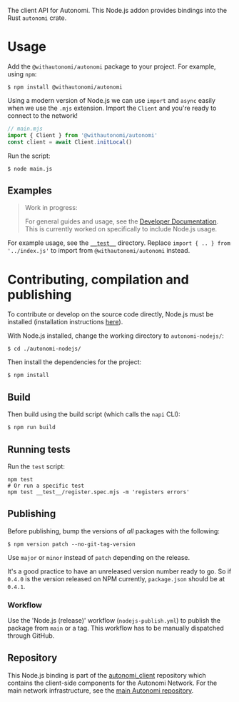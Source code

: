 The client API for Autonomi. This Node.js addon provides bindings into the Rust `autonomi` crate.

# Usage

Add the `@withautonomi/autonomi` package to your project. For example, using `npm`:
```console
$ npm install @withautonomi/autonomi
```

Using a modern version of Node.js we can use `import` and `async` easily when we use the `.mjs` extension. Import the `Client` and you're ready to connect to the network!

```js
// main.mjs
import { Client } from '@withautonomi/autonomi'
const client = await Client.initLocal()
```

Run the script:

```console
$ node main.js
```

## Examples

> Work in progress:
> 
> For general guides and usage, see the [Developer Documentation](https://docs.autonomi.com/developers). This is currently worked on specifically to include Node.js usage.

For example usage, see the [`__test__`](./__test__) directory. Replace `import { .. } from '../index.js'` to import from `@withautonomi/autonomi` instead.

# Contributing, compilation and publishing

To contribute or develop on the source code directly, Node.js must be installed (installation instructions [here](https://nodejs.org/en/download)).

With Node.js installed, change the working directory to `autonomi-nodejs/`:
```console
$ cd ./autonomi-nodejs/
```

Then install the dependencies for the project:
```console
$ npm install
```

## Build

Then build using the build script (which calls the `napi` CLI):
```console
$ npm run build
```

## Running tests

Run the `test` script:

```console
npm test
# Or run a specific test
npm test __test__/register.spec.mjs -m 'registers errors'
```

## Publishing

Before publishing, bump the versions of *all* packages with the following:
```console
$ npm version patch --no-git-tag-version
```

Use `major` or `minor` instead of `patch` depending on the release.

It's a good practice to have an unreleased version number ready to go. So if `0.4.0` is the version released on NPM currently, `package.json` should be at `0.4.1`.

### Workflow

Use the 'Node.js (release)' workflow (`nodejs-publish.yml`) to publish the package from `main` or a tag. This workflow has to be manually dispatched through GitHub.

## Repository

This Node.js binding is part of the [autonomi_client](https://github.com/maidsafe/autonomi_client) repository which contains the client-side components for the Autonomi Network. For the main network infrastructure, see the [main Autonomi repository](https://github.com/maidsafe/autonomi).
